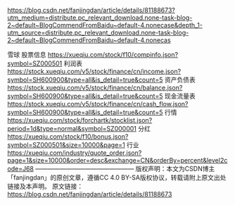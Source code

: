 https://blog.csdn.net/fanjingdan/article/details/81188673?utm_medium=distribute.pc_relevant_download.none-task-blog-2~default~BlogCommendFromBaidu~default-4.nonecase&depth_1-utm_source=distribute.pc_relevant_download.none-task-blog-2~default~BlogCommendFromBaidu~default-4.nonecas


雪球
股票信息
https://xueqiu.com/stock/f10/compinfo.json?symbol=SZ000501
利润表
https://stock.xueqiu.com/v5/stock/finance/cn/income.json?symbol=SH600900&type=all&is_detail=true&count=5
资产负债表
https://stock.xueqiu.com/v5/stock/finance/cn/balance.json?symbol=SH600900&type=all&is_detail=true&count=5
现金流量表
https://stock.xueqiu.com/v5/stock/finance/cn/cash_flow.json?symbol=SH600900&type=all&is_detail=true&count=5
行情
https://xueqiu.com/stock/forchartk/stocklist.json?period=1d&type=normal&symbol=SZ000001
分红
https://xueqiu.com/stock/f10/bonus.json?symbol=SZ000501&size=10000&page=1
行业
https://xueqiu.com/industry/quote_order.json?page=1&size=10000&order=desc&exchange=CN&orderBy=percent&level2code=J68
————————————————
版权声明：本文为CSDN博主「fanjingdan」的原创文章，遵循CC 4.0 BY-SA版权协议，转载请附上原文出处链接及本声明。
原文链接：https://blog.csdn.net/fanjingdan/article/details/81188673
